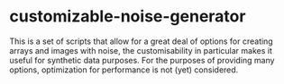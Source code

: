 # customizable-noise-generator
This is a set of scripts that allow for a great deal of options for creating arrays and images with noise, the customisability in particular makes it useful for synthetic data purposes. For the purposes of providing many options, optimization for performance is not (yet) considered.
